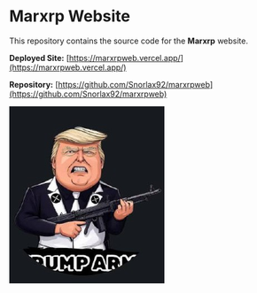 # Marxrp Website

This repository contains the source code for the **Marxrp** website.

**Deployed Site:** [https://marxrpweb.vercel.app/](https://marxrpweb.vercel.app/)

**Repository:** [https://github.com/Snorlax92/marxrpweb](https://github.com/Snorlax92/marxrpweb)

![Logo](https://raw.githubusercontent.com/Snorlax92/marxrpweb/main/src/logo.jpg)
